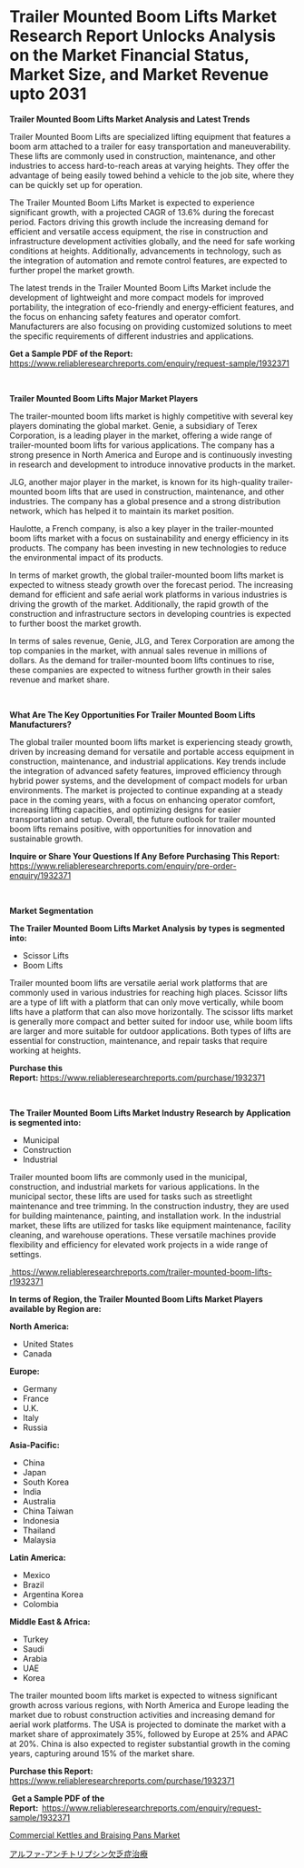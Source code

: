 <p><h1>Trailer Mounted Boom Lifts Market Research Report Unlocks Analysis on the Market Financial Status, Market Size, and Market Revenue upto 2031</h1></p><p><strong>Trailer Mounted Boom Lifts Market Analysis and Latest Trends</strong></p>
<p><p>Trailer Mounted Boom Lifts are specialized lifting equipment that features a boom arm attached to a trailer for easy transportation and maneuverability. These lifts are commonly used in construction, maintenance, and other industries to access hard-to-reach areas at varying heights. They offer the advantage of being easily towed behind a vehicle to the job site, where they can be quickly set up for operation.</p><p>The Trailer Mounted Boom Lifts Market is expected to experience significant growth, with a projected CAGR of 13.6% during the forecast period. Factors driving this growth include the increasing demand for efficient and versatile access equipment, the rise in construction and infrastructure development activities globally, and the need for safe working conditions at heights. Additionally, advancements in technology, such as the integration of automation and remote control features, are expected to further propel the market growth.</p><p>The latest trends in the Trailer Mounted Boom Lifts Market include the development of lightweight and more compact models for improved portability, the integration of eco-friendly and energy-efficient features, and the focus on enhancing safety features and operator comfort. Manufacturers are also focusing on providing customized solutions to meet the specific requirements of different industries and applications.</p></p>
<p><strong>Get a Sample PDF of the Report:&nbsp;</strong> <a href="https://www.reliableresearchreports.com/enquiry/request-sample/1932371">https://www.reliableresearchreports.com/enquiry/request-sample/1932371</a></p>
<p>&nbsp;</p>
<p><strong>Trailer Mounted Boom Lifts Major Market Players</strong></p>
<p><p>The trailer-mounted boom lifts market is highly competitive with several key players dominating the global market. Genie, a subsidiary of Terex Corporation, is a leading player in the market, offering a wide range of trailer-mounted boom lifts for various applications. The company has a strong presence in North America and Europe and is continuously investing in research and development to introduce innovative products in the market.</p><p>JLG, another major player in the market, is known for its high-quality trailer-mounted boom lifts that are used in construction, maintenance, and other industries. The company has a global presence and a strong distribution network, which has helped it to maintain its market position.</p><p>Haulotte, a French company, is also a key player in the trailer-mounted boom lifts market with a focus on sustainability and energy efficiency in its products. The company has been investing in new technologies to reduce the environmental impact of its products.</p><p>In terms of market growth, the global trailer-mounted boom lifts market is expected to witness steady growth over the forecast period. The increasing demand for efficient and safe aerial work platforms in various industries is driving the growth of the market. Additionally, the rapid growth of the construction and infrastructure sectors in developing countries is expected to further boost the market growth.</p><p>In terms of sales revenue, Genie, JLG, and Terex Corporation are among the top companies in the market, with annual sales revenue in millions of dollars. As the demand for trailer-mounted boom lifts continues to rise, these companies are expected to witness further growth in their sales revenue and market share.</p></p>
<p>&nbsp;</p>
<p><strong>What Are The Key Opportunities For Trailer Mounted Boom Lifts Manufacturers?</strong></p>
<p><p>The global trailer mounted boom lifts market is experiencing steady growth, driven by increasing demand for versatile and portable access equipment in construction, maintenance, and industrial applications. Key trends include the integration of advanced safety features, improved efficiency through hybrid power systems, and the development of compact models for urban environments. The market is projected to continue expanding at a steady pace in the coming years, with a focus on enhancing operator comfort, increasing lifting capacities, and optimizing designs for easier transportation and setup. Overall, the future outlook for trailer mounted boom lifts remains positive, with opportunities for innovation and sustainable growth.</p></p>
<p><strong>Inquire or Share Your Questions If Any Before Purchasing This Report:</strong> <a href="https://www.reliableresearchreports.com/enquiry/pre-order-enquiry/1932371">https://www.reliableresearchreports.com/enquiry/pre-order-enquiry/1932371</a></p>
<p>&nbsp;</p>
<p><strong>Market Segmentation</strong></p>
<p><strong>The Trailer Mounted Boom Lifts Market Analysis by types is segmented into:</strong></p>
<p><ul><li>Scissor Lifts</li><li>Boom Lifts</li></ul></p>
<p><p>Trailer mounted boom lifts are versatile aerial work platforms that are commonly used in various industries for reaching high places. Scissor lifts are a type of lift with a platform that can only move vertically, while boom lifts have a platform that can also move horizontally. The scissor lifts market is generally more compact and better suited for indoor use, while boom lifts are larger and more suitable for outdoor applications. Both types of lifts are essential for construction, maintenance, and repair tasks that require working at heights.</p></p>
<p><strong>Purchase this Report:&nbsp;</strong><a href="https://www.reliableresearchreports.com/purchase/1932371">https://www.reliableresearchreports.com/purchase/1932371</a></p>
<p>&nbsp;</p>
<p><strong>The Trailer Mounted Boom Lifts Market Industry Research by Application is segmented into:</strong></p>
<p><ul><li>Municipal</li><li>Construction</li><li>Industrial</li></ul></p>
<p><p>Trailer mounted boom lifts are commonly used in the municipal, construction, and industrial markets for various applications. In the municipal sector, these lifts are used for tasks such as streetlight maintenance and tree trimming. In the construction industry, they are used for building maintenance, painting, and installation work. In the industrial market, these lifts are utilized for tasks like equipment maintenance, facility cleaning, and warehouse operations. These versatile machines provide flexibility and efficiency for elevated work projects in a wide range of settings.</p></p>
<p><a href="https://www.reliableresearchreports.com/trailer-mounted-boom-lifts-r1932371">&nbsp;https://www.reliableresearchreports.com/trailer-mounted-boom-lifts-r1932371</a></p>
<p><strong>In terms of Region, the Trailer Mounted Boom Lifts Market Players available by Region are:</strong></p>
<p>
    <p> <strong> North America: </strong>
        <ul>
            <li>United States</li>
            <li>Canada</li>
        </ul>
        </p> 
    <p> <strong> Europe: </strong>
        <ul>
            <li>Germany</li>
            <li>France</li>
            <li>U.K.</li>
            <li>Italy</li>
            <li>Russia</li>
        </ul>
        </p> 
    <p> <strong> Asia-Pacific: </strong>
        <ul>
            <li>China</li>
            <li>Japan</li>
            <li>South Korea</li>
            <li>India</li>
            <li>Australia</li>
            <li>China Taiwan</li>
            <li>Indonesia</li>
            <li>Thailand</li>
            <li>Malaysia</li>
        </ul>
        </p> 
    <p> <strong> Latin America: </strong>
        <ul>
            <li>Mexico</li>
            <li>Brazil</li>
            <li>Argentina Korea</li>
            <li>Colombia</li>
        </ul>
        </p> 
    <p> <strong> Middle East & Africa: </strong>
        <ul>
            <li>Turkey</li>
            <li>Saudi</li>
            <li>Arabia</li>
            <li>UAE</li>
            <li>Korea</li>
        </ul>
    </p>
    </p>
<p><p>The trailer mounted boom lifts market is expected to witness significant growth across various regions, with North America and Europe leading the market due to robust construction activities and increasing demand for aerial work platforms. The USA is projected to dominate the market with a market share of approximately 35%, followed by Europe at 25% and APAC at 20%. China is also expected to register substantial growth in the coming years, capturing around 15% of the market share.</p></p>
<p><strong>Purchase this Report: </strong><a href="https://www.reliableresearchreports.com/purchase/1932371">https://www.reliableresearchreports.com/purchase/1932371</a></p>
<p>&nbsp;<strong>Get a Sample PDF of the Report:&nbsp;&nbsp;</strong><a href="https://www.reliableresearchreports.com/enquiry/request-sample/1932371">https://www.reliableresearchreports.com/enquiry/request-sample/1932371</a></p>
<p><strong></strong></p>
<p><p><a href="https://github.com/dancokkoe288/Market-Research-Report-List-1/blob/main/commercial-kettles-and-braising-pans-market.md">Commercial Kettles and Braising Pans Market</a></p><p><a href="https://github.com/oqxogxyvqe90775/Market-Research-Report-List-2/blob/main/7236726160918.md">アルファ-アンチトリプシン欠乏症治療</a></p></p>